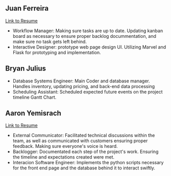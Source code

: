 ## Juan Ferreira
[Link to Resume](https://shorturl.at/ji5R3)
 - Workflow Manager: Making sure tasks are up to date. Updating kanban board as necessary to ensure proper backlog docummentation, and make sure no task gets left behind.
 - Interactive Designer: prototype web page design UI. Utilizing Marvel and Flask for prototyping and implementation.

## Bryan Julius
 - Database Systems Engineer: Main Coder and database manager. Handles inventory, updating pricing, and back-end data processing
 - Scheduling Assistant: Scheduled expected future events on the project timeline Gantt Chart.

## Aaron Yemisrach
[Link to Resume](https://shorturl.at/AYFxX)
 - External Communicator: Facilitated technical discussions within the team, as well as communicated with customers ensuring proper feedback. Making sure everyone's voice is heard.
 - Backlogger: Documentated each step of the project's work. Ensuring the timeline and expectations created were met.
 - Interacion Software Engineer: Implements the python scripts necessary for the front end page and the database behind it to interact swiftly.
